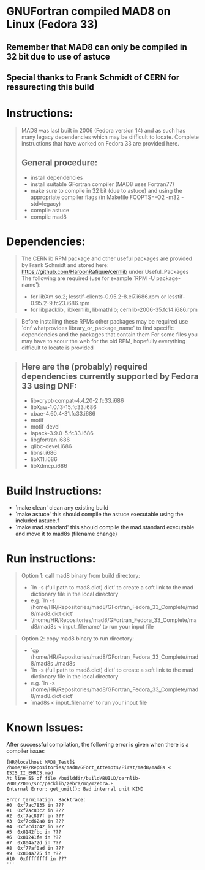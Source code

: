 # GNUFortran compiled MAD8 on Linux (Fedora 33)
## Remember that MAD8 can only be compiled in 32 bit due to use of astuce
## Special thanks to Frank Schmidt of CERN for ressurecting this build

# Instructions:

> MAD8 was last built in 2006 (Fedora version 14) and as such has many legacy dependencies which may be difficult to locate. 
> Complete instructions that have worked on Fedora 33 are provided here.
> ## General procedure:
> - install dependencies
> - install suitable GFortran compiler (MAD8 uses Fortran77)
> - make sure to compile in 32 bit (due to astuce) and using the appropriate compiler flags (in Makefile FCOPTS=-O2 -m32 -std=legacy)
> - compile astuce
> - compile mad8

# Dependencies:

> The CERNlib RPM package and other useful packages are provided by Frank Schmidt and stored here: https://github.com/HaroonRafique/cernlib under Useful_Packages
> The following are required (use for example `RPM -U package-name'):
> - for libXm.so.2; lesstif-clients-0.95.2-8.el7.i686.rpm or lesstif-0.95.2-9.fc23.i686.rpm
> - for libpacklib, libkernlib, libmathlib; cernlib-2006-35.fc14.i686.rpm

> Before installing these RPMs other packages may be required
> use `dnf whatprovides library_or_package_name' to find specific dependencies and the packages that contain them
> For some files you may have to scour the web for the old RPM, hopefully everything difficult to locate is provided

> ## Here are the (probably) required dependencies currently supported by Fedora 33 using DNF:
> - libxcrypt-compat-4.4.20-2.fc33.i686
> - libXaw-1.0.13-15.fc33.i686
> - xbae-4.60.4-31.fc33.i686
> - motif
> - motif-devel
> - lapack-3.9.0-5.fc33.i686
> - libgfortran.i686
> - glibc-devel.i686
> - libnsl.i686
> - libX11.i686
> - libXdmcp.i686

# Build Instructions:
 
- `make clean' clean any existing build
- `make astuce' this should compile the astuce executable using the included astuce.f
- `make mad.standard' this should compile the mad.standard executable and move it to mad8s (filename change)

# Run instructions:

> Option 1: call mad8 binary from build directory:
> - `ln -s (full path to mad8.dict) dict' to create a soft link to the mad dictionary file in the local directory
> - e.g. `ln -s /home/HR/Repositories/mad8/GFortran_Fedora_33_Complete/mad8/mad8.dict dict'
> - `/home/HR/Repositories/mad8/GFortran_Fedora_33_Complete/mad8/mad8s < input_filename' to run your input file

> Option 2: copy mad8 binary to run directory:
> - `cp /home/HR/Repositories/mad8/GFortran_Fedora_33_Complete/mad8/mad8s ./mad8s
> - `ln -s (full path to mad8.dict) dict' to create a soft link to the mad dictionary file in the local directory
> - e.g. `ln -s /home/HR/Repositories/mad8/GFortran_Fedora_33_Complete/mad8/mad8.dict dict'
> - `mad8s < input_filename' to run your input file


# Known Issues:
After successful compilation, the following error is given when there is a compiler issue:
```
[HR@localhost MAD8_Test]$ /home/HR/Repositories/mad8/GFort_Attempts/First/mad8/mad8s < ISIS_II_EHRCS.mad 
At line 55 of file /builddir/build/BUILD/cernlib-2006/2006/src/packlib/zebra/mq/mzebra.F
Internal Error: get_unit(): Bad internal unit KIND

Error termination. Backtrace:
#0  0xf7ac7835 in ???
#1  0xf7ac83c2 in ???
#2  0xf7ac897f in ???
#3  0xf7cd62a8 in ???
#4  0xf7cd3c42 in ???
#5  0x8142fbc in ???
#6  0x81241fe in ???
#7  0x804a72d in ???
#8  0xf77af0ad in ???
#9  0x804a775 in ???
#10  0xffffffff in ???
'''
